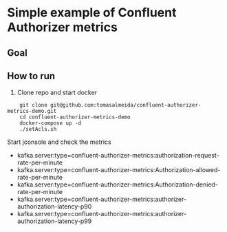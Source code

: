 # Simple example of Confluent Authorizer metrics

## Goal

## How to run

1. Clone repo and start docker

```shell 
    git clone git@github.com:tomasalmeida/confluent-authorizer-metrics-demo.git 
    cd confluent-authorizer-metrics-demo
    docker-compose up -d
    ./setAcls.sh
```

Start jconsole and check the metrics

* kafka.server:type=confluent-authorizer-metrics:authorization-request-rate-per-minute
* kafka.server:type=confluent-authorizer-metrics:Authorization-allowed-rate-per-minute
* kafka.server:type=confluent-authorizer-metrics:Authorization-denied-rate-per-minute
* kafka.server:type=confluent-authorizer-metrics:authorizer-authorization-latency-p90
* kafka.server:type=confluent-authorizer-metrics:authorizer-authorization-latency-p99
